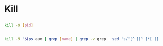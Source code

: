 # Kill

##

```sh
kill -9 [pid]
```

##

```sh
kill -9 "$(ps aux | grep [name] | grep -v grep | sed 's/^[^ ][^ ]*[ ][ ]*\([0-9][0-9]*\).*$/\1/g')"
```
